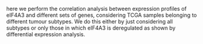 here we perform the correlation analysis between expression profiles of eIF4A3
and different sets of genes, considering TCGA samples belonging to different tumour 
subtypes. We do this either by just considering all subtypes or only those in which
eIF4A3 is deregulated as shown by differential expression analysis.
